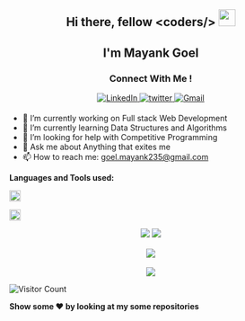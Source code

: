 <h2 align="center">Hi there, fellow &#60coders/&#62  <img src="https://raw.githubusercontent.com/MartinHeinz/MartinHeinz/master/wave.gif" width="30px"> </h2>

<h2 align="center">I'm Mayank Goel </h2>
<h3 align="center">Connect With Me ! </h3> 
<p align="center">
<!--   <a href="https://github.com/yellowberard" target="_blank">
  <img src=https://img.shields.io/badge/github-%2324292e.svg?&style=for-the-badge&logo=github&logoColor=white alt=github style="margin-bottom: 5px;" />
  </a> -->
  <a href="https://www.linkedin.com/in/mayank-goel-55a299200/" target="_blank">
  <img alt="LinkedIn" src="https://img.shields.io/badge/linkedin%20-%230077B5.svg?&style=for-the-badge&logo=linkedin&logoColor=white"/>
  </a>
  <a href="https://twitter.com/mayank_235" target="_blank">
  <img src=https://img.shields.io/badge/twitter-%2300acee.svg?&style=for-the-badge&logo=twitter&logoColor=white alt=twitter style="margin-bottom: 5px;" />
  </a>
  <a href="mailto:goel.mayank235@gmail.com">
  <img alt="Gmail" src="https://img.shields.io/badge/Gmail-D14836?style=for-the-badge&logo=gmail&logoColor=white" /> 
  </a>
</p> 



- 🔭 I’m currently working on Full stack Web Development
- 🌱 I’m currently learning Data Structures and Algorithms
- 🤔 I’m looking for help with Competitive Programming
- 💬 Ask me about Anything that exites me
- 📫 How to reach me: goel.mayank235@gmail.com

<strong>Languages and Tools used: </strong>

<code><img height="20" src="https://html5hive.org/wp-content/uploads/2014/06/js_800x800-619x619.jpg.webp"></code>
<!-- <code><img height="20" src="https://cdn.freebiesupply.com/logos/large/2x/kotlin-1-logo-png-transparent.png"></code> -->
<code><img height="20" src="https://upload.wikimedia.org/wikipedia/commons/1/18/ISO_C%2B%2B_Logo.svg"></code>

<p align = "center">
<img src = "https://github-readme-stats.vercel.app/api?username=yellowberard"/>
<img src = "https://github-readme-stats.vercel.app/api/top-langs/?username=yellowberard"/> <br> <br> 
<img src="https://github-profile-summary-cards.vercel.app/api/cards/profile-details?username=yellowberard&theme=dracula" /> <br> <br>
<img src="https://github-readme-streak-stats.herokuapp.com/?user=yellowberard&theme=radical&custom_title=streak-stats&hide_border=true&layout=compact" /><br>
</p>

![Visitor Count](https://profile-counter.glitch.me/yellowberard/count.svg)

<strong>Show some :heart: by looking at my some repositories</strong>
